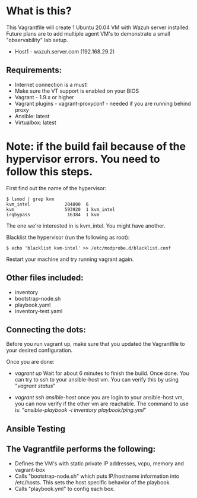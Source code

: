 # What is this?

This Vagrantfile will create 1 Ubuntu 20.04 VM with Wazuh server installed. Future plans are to add multiple agent VM's to demonstrate a small "observability" lab setup.

* Host1 - wazuh.server.com (192.168.29.2)

## Requirements:

* Internet connection is a must!
* Make sure the VT support is enabled on your BIOS
* Vagrant - 1.9.x or higher
* Vagrant plugins - vagrant-proxyconf - needed if you are running behind proxy
* Ansible: latest
* Virtualbox: latest


# Note: if the build fail because of the hypervisor errors. You need to follow this steps.

First find out the name of the hypervisor:
```
$ lsmod | grep kvm
kvm_intel             204800  6
kvm                   593920  1 kvm_intel
irqbypass              16384  1 kvm
```
The one we're interested in is kvm_intel. You might have another.

Blacklist the hypervisor (run the following as root):
```
$ echo 'blacklist kvm-intel' >> /etc/modprobe.d/blacklist.conf
```
Restart your machine and try running vagrant again.


## Other files included:
- inventory
- bootstrap-node.sh
- playbook.yaml
- inventory-test.yaml

## Connecting the dots:
Before you run vagrant up, make sure that you updated the Vagrantfile to your desired configuration. 

Once you are done: 
- _vagrant up_
  Wait for about 6 minutes to finish the build. Once done. You can try to ssh to your ansible-host vm. You can verify this by using "_vagrant status_"

- _vagrant ssh ansible-host_ 
  once you are login to your ansible-host vm, you can now verify if the other vm are reachable. The command to use is: "_ansible-playbook -i inventory playbook/ping.yml_"

## Ansible Testing

## The Vagrantfile performs the following:
- Defines the VM's with static private IP addresses, vcpu, memory and vagrant-box
- Calls "bootstrap-node.sh" which puts IP/hostname information into /etc/hosts. This sets the host specific behavior of the playbook. 
- Calls "playbook.yml" to config each box.
